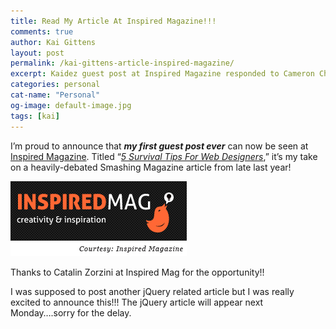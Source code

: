 ```yaml
---
title: Read My Article At Inspired Magazine!!!
comments: true
author: Kai Gittens
layout: post
permalink: /kai-gittens-article-inspired-magazine/
excerpt: Kaidez guest post at Inspired Magazine responded to Cameron Chapman's web designer article at Smashing Magazine
categories: personal
cat-name: "Personal"
og-image: default-image.jpg
tags: [kai]
---
```

I’m proud to announce that ***my first guest post ever*** can now be seen at [Inspired Magazine][1]. Titled “*[5 Survival Tips For Web Designers][2]*,” it’s my take on a heavily-debated Smashing Magazine article from late last year!

 [1]: http://www.inspiredm.com/
 [2]: http://www.inspiredm.com/2011/01/14/5-survival-tips-for-web-designers/

<img src="/img/inspiredLogo.jpg" class="post-pic" />

Thanks to Catalin Zorzini at Inspired Mag for the opportunity!!

I was supposed to post another jQuery related article but I was really excited to announce this!!! The jQuery article will appear next Monday….sorry for the delay.